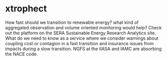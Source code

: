# xtrophect
How fast should we transition to renewable energy? what kind of aggregated observation and volume oriented monitoring would help? Check out the platform on the SERA Sustainable Energy Research Analytics site. What do we need to know as a service where we consider warnings about coupling cost or contagion in a fast transition and insurance issues from impacts during a slow transition. 
NGFS at the IIASA and IAMC are absorbing the NACE code.
